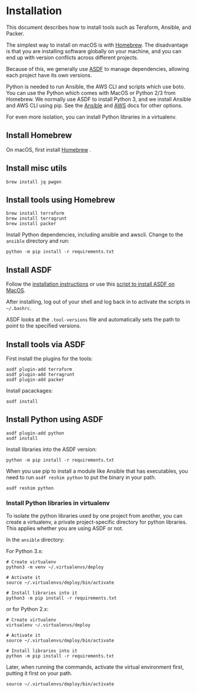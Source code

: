 # Installation

This document describes how to install tools such as Teraform, Ansible, and
Packer.

The simplest way to install on macOS is with [Homebrew](https://brew.sh/).
The disadvantage is that you are installing software globally on your machine,
and you can end up with version conflicts across different projects.

Because of this, we generally use [ASDF](https://asdf-vm.com/#/) to manage
dependencies, allowing each project have its own versions.

Python is needed to run Ansible, the AWS CLI and scripts which use boto.
You can use the Python which comes with MacOS or Python 2/3 from Homebrew.
We normally use ASDF to install Python 3, and we install Ansible and AWS CLI
using pip. See the [Ansible](http://docs.ansible.com/ansible/latest/installation_guide/intro_installation.html)
and
[AWS](https://docs.aws.amazon.com/cli/latest/userguide/cli-chap-install.html)
docs for other options.

For even more isolation, you can install Python libraries in a virtualenv.

## Install Homebrew

On macOS, first install [Homebrew](https://brew.sh/) .

## Install misc utils

```shell
brew install jq pwgen
```

## Install tools using Homebrew

```shell
brew install terraform
brew install terragrunt
brew install packer
```

Install Python dependencies, including ansible and awscli.
Change to the `ansible` directory and run:

```shell
python -m pip install -r requirements.txt
```

## Install ASDF

Follow the
[installation instructions](https://asdf-vm.com/#/core-manage-asdf-vm)
or use this
[script to install ASDF on MacOS](https://github.com/cogini/mix-deploy-example/blob/master/bin/build-install-asdf-macos).

After installing, log out of your shell and log back in to activate the scripts
in `~/.bashrc`.

ASDF looks at the `.tool-versions` file and automatically sets the
path to point to the specified versions.

## Install tools via ASDF

First install the plugins for the tools:

```shell
asdf plugin-add terraform
asdf plugin-add terragrunt
asdf plugin-add packer
```

Install pacackages:

```shell
asdf install
```

## Install Python using ASDF

```shell
asdf plugin-add python
asdf install
```

Install libraries into the ASDF version:

```shell
python -m pip install -r requirements.txt
```

When you use pip to install a module like Ansible that has executables, you
need to run `asdf reshim python` to put the binary in your path.

```shell
asdf reshim python
```

### Install Python libraries in virtualenv

To isolate the python libraries used by one project from another, you can
create a virtualenv, a private project-specific directory for python libraries.
This applies whether you are using ASDF or not.

In the `ansible` directory:

For Python 3.x:

```shell
# Create virtualenv
python3 -m venv ~/.virtualenvs/deploy

# Activate it
source ~/.virtualenvs/deploy/bin/activate

# Install libraries into it
python3 -m pip install -r requirements.txt
```

or for Python 2.x:

```shell
# Create virtualenv
virtualenv ~/.virtualenvs/deploy

# Activate it
source ~/.virtualenvs/deploy/bin/activate

# Install libraries into it
python -m pip install -r requirements.txt
```

Later, when running the commands, activate the virtual environment first, putting it
first on your path.

```shell
source ~/.virtualenvs/deploy/bin/activate
```
